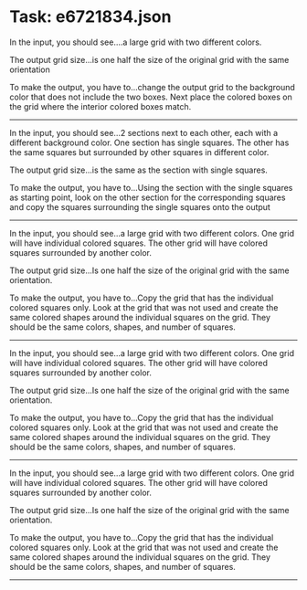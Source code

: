 # Task: e6721834.json

In the input, you should see....a large grid with two different colors.

The output grid size...is one half the size of the original grid with the same orientation

To make the output, you have to...change the output grid to the background color that does not include the two boxes.  Next place the colored boxes on the grid where the interior colored boxes match.

---

In the input, you should see...2 sections next to each other, each with a different background color. One section has single squares. The other has the same squares but surrounded by other squares in different color.

The output grid size...is the same as the section with single squares.

To make the output, you have to...Using the section with the single squares as starting point, look on the other section for the corresponding squares and copy the squares surrounding the single squares onto the output

---

In the input, you should see...a large grid with two different colors. One grid will have individual colored squares. The other grid will have colored squares surrounded by another color.

The output grid size...Is one half the size of the original grid with the same orientation.

To make the output, you have to...Copy the grid that has the individual colored squares only. Look at the grid that was not used and create the same colored shapes around the individual squares on the grid. They should be the same colors, shapes, and number of squares.

---

In the input, you should see...a large grid with two different colors. One grid will have individual colored squares. The other grid will have colored squares surrounded by another color.

The output grid size...Is one half the size of the original grid with the same orientation.

To make the output, you have to...Copy the grid that has the individual colored squares only. Look at the grid that was not used and create the same colored shapes around the individual squares on the grid. They should be the same colors, shapes, and number of squares.

---

In the input, you should see...a large grid with two different colors. One grid will have individual colored squares. The other grid will have colored squares surrounded by another color.

The output grid size...Is one half the size of the original grid with the same orientation.

To make the output, you have to...Copy the grid that has the individual colored squares only. Look at the grid that was not used and create the same colored shapes around the individual squares on the grid. They should be the same colors, shapes, and number of squares.

---

